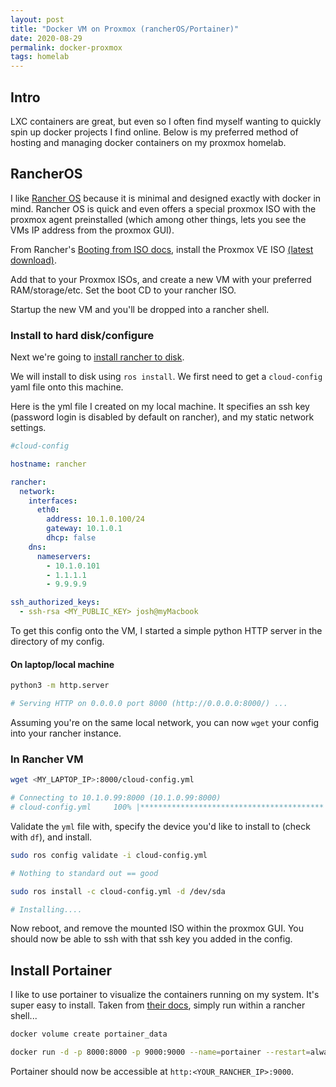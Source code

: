 ```yaml
---
layout: post
title: "Docker VM on Proxmox (rancherOS/Portainer)"
date: 2020-08-29
permalink: docker-proxmox
tags: homelab
---
```


## Intro

LXC containers are great, but even so I often find myself wanting to quickly spin up docker projects I find online. Below is my preferred method of hosting and managing docker containers on my proxmox homelab.

## RancherOS

I like [Rancher OS](https://rancher.com/docs/os/v1.x/en/overview/) because it is minimal and designed exactly with docker in mind. Rancher OS is quick and even offers a special proxmox ISO with the proxmox agent preinstalled (which among other things, lets you see the VMs IP address from the proxmox GUI).

From Rancher's [Booting from ISO docs](https://rancher.com/docs/os/v1.x/en/installation/workstation/boot-from-iso/), install the Proxmox VE ISO [(latest download)](https://releases.rancher.com/os/latest/proxmoxve/rancheros.iso).

Add that to your Proxmox ISOs, and create a new VM with your preferred RAM/storage/etc. Set the boot CD to your rancher ISO.

Startup the new VM and you'll be dropped into a rancher shell.

### Install to hard disk/configure

Next we're going to [install rancher to disk](https://rancher.com/docs/os/v1.x/en/installation/server/install-to-disk/).

We will install to disk using `ros install`. We first need to get a `cloud-config` yaml file onto this machine.

Here is the yml file I created on my local machine. It specifies an ssh key (password login is disabled by default on rancher), and my static network settings.

```yaml
#cloud-config

hostname: rancher

rancher:
  network:
    interfaces:
      eth0:
        address: 10.1.0.100/24
        gateway: 10.1.0.1
        dhcp: false
    dns:
      nameservers:
        - 10.1.0.101
        - 1.1.1.1
        - 9.9.9.9

ssh_authorized_keys:
  - ssh-rsa <MY_PUBLIC_KEY> josh@myMacbook
```

To get this config onto the VM, I started a simple python HTTP server in the directory of my config.

#### On laptop/local machine

```bash
python3 -m http.server

# Serving HTTP on 0.0.0.0 port 8000 (http://0.0.0.0:8000/) ...
```

Assuming you're on the same local network, you can now `wget` your config into your rancher instance.

### In Rancher VM

```bash
wget <MY_LAPTOP_IP>:8000/cloud-config.yml

# Connecting to 10.1.0.99:8000 (10.1.0.99:8000)
# cloud-config.yml     100% |*****************************************|   847   0:00:00 ETA

```

Validate the `yml` file with, specify the device you'd like to install to (check with `df`), and install.

```bash
sudo ros config validate -i cloud-config.yml

# Nothing to standard out == good

sudo ros install -c cloud-config.yml -d /dev/sda

# Installing....
```

Now reboot, and remove the mounted ISO within the proxmox GUI. You should now be able to ssh with that ssh key you added in the config.

## Install Portainer

I like to use portainer to visualize the containers running on my system. It's super easy to install. Taken from [their docs](https://www.portainer.io/installation/), simply run within a rancher shell...

```bash
docker volume create portainer_data

docker run -d -p 8000:8000 -p 9000:9000 --name=portainer --restart=always -v /var/run/docker.sock:/var/run/docker.sock -v portainer_data:/data portainer/portainer
```

Portainer should now be accessible at `http:<YOUR_RANCHER_IP>:9000`.
